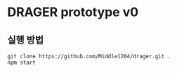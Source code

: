 # DRAGER prototype v0

## 실행 방법

```
git clone https://github.com/Middle1204/drager.git .
npm start
```
